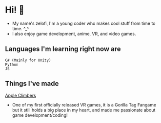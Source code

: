 # Hi! 👋
- My name's zelofi, I'm a young coder who makes cool stuff from time to time. ^_^
- I also enjoy game development, anime, VR, and video games.


## Languages I'm learning right now are
```
C# (Mainly for Unity)
Python
JS
```

## Things I've made
[Apple Climbers]("https://www.oculus.com/experiences/quest/5183386828371231/")
- One of my first officially released VR games, it is a Gorilla Tag Fangame but it still holds a big place in my heart, and made me passionate about game development/coding!
